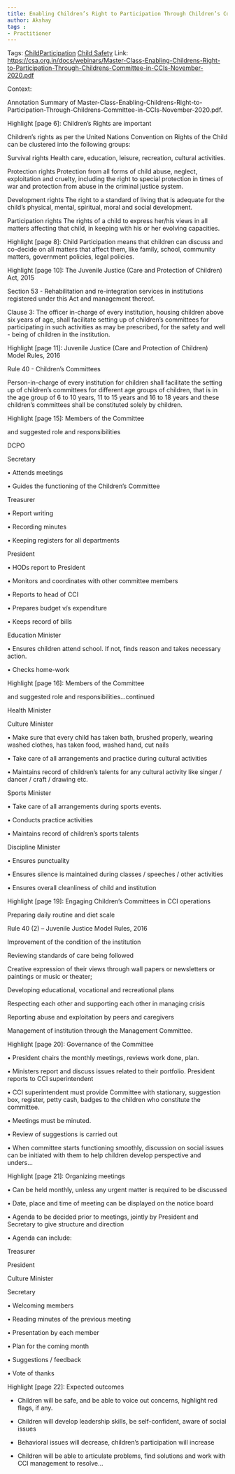 ```yaml
---
title: Enabling Children’s Right to Participation Through Children’s Committees in CCIs
author: Akshay
tags :
- Practitioner
---
```

Tags: [ChildParticipation](ChildParticipation) [Child Safety](Child%20Safety)
Link: https://csa.org.in/docs/webinars/Master-Class-Enabling-Childrens-Right-to-Participation-Through-Childrens-Committee-in-CCIs-November-2020.pdf

Context:

Annotation Summary of Master-Class-Enabling-Childrens-Right-to-Participation-Through-Childrens-Committee-in-CCIs-November-2020.pdf.

Highlight [page 6]: Children’s Rights are important

Children’s rights as per the United Nations Convention on Rights of the Child can be clustered into the following groups:

Survival rights Health care, education, leisure, recreation, cultural activities.

Protection rights Protection from all forms of child abuse, neglect, exploitation and cruelty, including the right to special protection in times of war and protection from abuse in the criminal justice system.

Development rights The right to a standard of living that is adequate for the child’s physical, mental, spiritual, moral and social development.

Participation rights The rights of a child to express her/his views in all matters affecting that child, in keeping with his or her evolving capacities.

Highlight [page 8]: Child Participation means that children can discuss and co-decide on all matters that affect them, like family, school, community matters, government policies, legal policies.

Highlight [page 10]: The Juvenile Justice (Care and Protection of Children) Act, 2015

Section 53 - Rehabilitation and re-integration services in institutions registered under this Act and management thereof.

Clause 3: The officer in-charge of every institution, housing children above six years of age, shall facilitate setting up of children’s committees for participating in such activities as may be prescribed, for the safety and well - being of children in the institution.

Highlight [page 11]: Juvenile Justice (Care and Protection of Children) Model Rules, 2016

Rule 40 - Children’s Committees

Person-in-charge of every institution for children shall facilitate the setting up of children’s committees for different age groups of children, that is in the age group of 6 to 10 years, 11 to 15 years and 16 to 18 years and these children’s committees shall be constituted solely by children.

Highlight [page 15]: Members of the Committee

and suggested role and responsibilities

DCPO

Secretary

• Attends meetings

• Guides the functioning of the Children’s Committee

Treasurer

• Report writing

• Recording minutes

• Keeping registers for all departments

President

• HODs report to President

• Monitors and coordinates with other committee members

• Reports to head of CCI

• Prepares budget v/s expenditure

• Keeps record of bills

Education Minister

• Ensures children attend school. If not, finds reason and takes necessary action.

• Checks home-work

Highlight [page 16]: Members of the Committee

and suggested role and responsibilities…continued

Health Minister

Culture Minister

• Make sure that every child has taken bath, brushed properly, wearing washed clothes, has taken food, washed hand, cut nails

• Take care of all arrangements and practice during cultural activities

• Maintains record of children’s talents for any cultural activity like singer / dancer / craft / drawing etc.

Sports Minister

• Take care of all arrangements during sports events.

• Conducts practice activities

• Maintains record of children’s sports talents

Discipline Minister

• Ensures punctuality

• Ensures silence is maintained during classes / speeches / other activities

• Ensures overall cleanliness of child and institution

Highlight [page 19]: Engaging Children’s Committees in CCI operations

Preparing daily routine and diet scale

Rule 40 (2) – Juvenile Justice Model Rules, 2016

Improvement of the condition of the institution

Reviewing standards of care being followed

Creative expression of their views through wall papers or newsletters or paintings or music or theater;

Developing educational, vocational and recreational plans

Respecting each other and supporting each other in managing crisis

Reporting abuse and exploitation by peers and caregivers

Management of institution through the Management Committee.

Highlight [page 20]: Governance of the Committee

• President chairs the monthly meetings, reviews work done, plan.

• Ministers report and discuss issues related to their portfolio. President reports to CCI superintendent

• CCI superintendent must provide Committee with stationary, suggestion box, register, petty cash, badges to the children who constitute the committee.

• Meetings must be minuted.

• Review of suggestions is carried out

• When committee starts functioning smoothly, discussion on social issues can be initiated with them to help children develop perspective and unders…

Highlight [page 21]: Organizing meetings

• Can be held monthly, unless any urgent matter is required to be discussed

• Date, place and time of meeting can be displayed on the notice board

• Agenda to be decided prior to meetings, jointly by President and Secretary to give structure and direction

• Agenda can include:

Treasurer

President

Culture Minister

Secretary

• Welcoming members

• Reading minutes of the previous meeting

• Presentation by each member

• Plan for the coming month

• Suggestions / feedback

• Vote of thanks

Highlight [page 22]: Expected outcomes

- Children will be safe, and be able to voice out concerns, highlight red flags, if any.

- Children will develop leadership skills, be self-confident, aware of social issues

- Behavioral issues will decrease, children’s participation will increase

- Children will be able to articulate problems, find solutions and work with CCI management to resolve…

